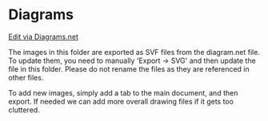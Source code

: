 # Diagrams

[Edit via Diagrams.net](https://app.diagrams.net/?mode=github#Hstichtingsem%2Ffunctional-overview%2Fmaster%2Fdiagrams%2Fprocess-diagrams.drawio)

The images in this folder are exported as SVF files from the diagram.net file.  To update them, you need to manually 'Export -> SVG' and then update the file in this folder.  Please do not rename the files as they are referenced in other files.

To add new images, simply add a tab to the main document, and then export.  If needed we can add more overall drawing files if it gets too cluttered.
